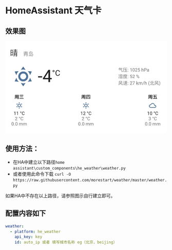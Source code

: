 # HomeAssistant 天气卡

## 效果图

![图](https://github.com/morestart/weather/blob/master/view.png)


## 使用方法：

- 在HA中建立以下路径`home assistant\custom_components\he_weather\weather.py`
- 或者使用此命令下载 `curl -O https://raw.githubusercontent.com/morestart/weather/master/weather.py`

如果HA中不存在以上路径，请参照图示自行建立即可。

## 配置内容如下

```yaml
weather:
  - platform: he_weather
    api_key: key
    id: auto_ip 或者 填写城市名称 eg（北京，beijing）
```

